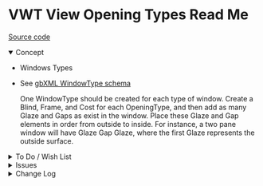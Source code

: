 # VWT View Opening Types Read Me

[Source code]( https://github.com/ladybug-tools/spider-gbxml-tools/blob/master/spider-gbxml-viewer/v-0-17-01/js-view-gbxml/vwt-view-opening-types.js )

<details open >

<summary>Concept</summary>

* Windows Types
* See [gbXML WindowType schema]( http://gbxml.org/schema_doc/6.01/GreenBuildingXML_Ver6.01.html#Link1CB )

	One WindowType should be created for each type of window. Create a Blind, Frame, and Cost for each OpeningType, and then add as many Glaze and Gaps as exist in the window. Place these Glaze and Gap elements in order from outside to inside. For instance, a two pane window will have Glaze Gap Glaze, where the first Glaze represents the outside surface.

</details>

<details>

<summary>To Do / Wish List</summary>

* 2019-07-20 ~ Theo ~ Add visible surfaces and better interaction with edges
* 2019-07-20 ~ Theo ~ Add clickable windows

</details>

<details>

<summary>Issues</summary>


</details>

<details>

<summary>Change Log</summary>

### 2019-07-29 ~ Theo

VWT 0.17.01-2vwt js/md

* R: Minor cleanup
* B: fix links
* C: Update read me

### 2019-07-22 ~ Theo

VWT 0.17.00-1vwt

* R - VWT.js: Cleanup

### 2019-07-20 ~ Theo

VWT 0.17.00-0vwt

* R - VWT.js: first commit

### 2019-06-28 ~ Theo

VBW 0.16-01-2vbw

* F - VBW.js: Add display attributes in popup
* F - VBW.js: Add show/hide openings by type
* F - First commit of read me

</details>
